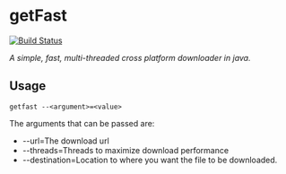 # getFast
[![Build Status](https://travis-ci.org/devdil/getFast.svg?branch=master)](https://travis-ci.org/devdil/getFast)

*A simple, fast, multi-threaded cross platform downloader in java.*

## Usage

 `getfast --<argument>=<value>`
 
 
 The arguments that can be passed are:
 * --url=The download url
 * --threads=Threads to maximize download performance
 * --destination=Location to where you want the file to be downloaded.

